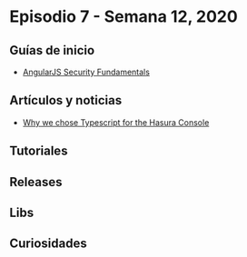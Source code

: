 # Episodio 7 - Semana 12, 2020

## Guías de inicio

- [AngularJS Security Fundamentals](https://snyk.io/blog/angularjs-security/)

## Artículos y noticias

- [Why we chose Typescript for the Hasura Console](https://hasura.io/blog/why-we-chose-typescript-for-hasura-console/)

## Tutoriales



## Releases



## Libs



## Curiosidades

